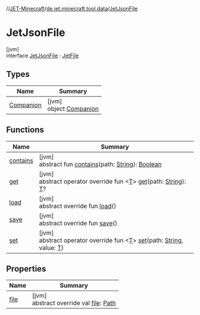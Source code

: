 //[JET-Minecraft](../../../index.md)/[de.jet.minecraft.tool.data](../index.md)/[JetJsonFile](index.md)

# JetJsonFile

[jvm]\
interface [JetJsonFile](index.md) : [JetFile](../-jet-file/index.md)

## Types

| Name | Summary |
|---|---|
| [Companion](-companion/index.md) | [jvm]<br>object [Companion](-companion/index.md) |

## Functions

| Name | Summary |
|---|---|
| [contains](../-jet-file/contains.md) | [jvm]<br>abstract fun [contains](../-jet-file/contains.md)(path: [String](https://kotlinlang.org/api/latest/jvm/stdlib/kotlin/-string/index.html)): [Boolean](https://kotlinlang.org/api/latest/jvm/stdlib/kotlin/-boolean/index.html) |
| [get](get.md) | [jvm]<br>abstract operator override fun &lt;[T](get.md)&gt; [get](get.md)(path: [String](https://kotlinlang.org/api/latest/jvm/stdlib/kotlin/-string/index.html)): [T](get.md)? |
| [load](load.md) | [jvm]<br>abstract override fun [load](load.md)() |
| [save](save.md) | [jvm]<br>abstract override fun [save](save.md)() |
| [set](set.md) | [jvm]<br>abstract operator override fun &lt;[T](set.md)&gt; [set](set.md)(path: [String](https://kotlinlang.org/api/latest/jvm/stdlib/kotlin/-string/index.html), value: [T](set.md)) |

## Properties

| Name | Summary |
|---|---|
| [file](file.md) | [jvm]<br>abstract override val [file](file.md): [Path](https://docs.oracle.com/javase/8/docs/api/java/nio/file/Path.html) |
